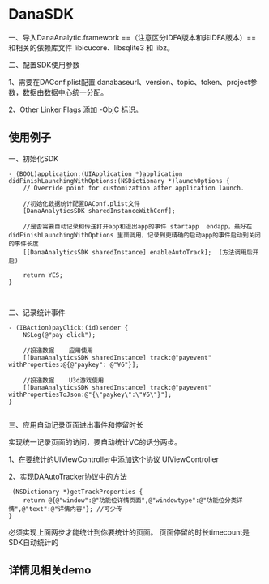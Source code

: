 # DanaSDK 
一、导入DanaAnalytic.framework  ==（注意区分IDFA版本和非IDFA版本）== 和相关的依赖库文件 libicucore、libsqlite3 和 libz。 

二、配置SDK使用参数  

1、需要在DAConf.plist配置 danabaseurl、version、topic、token、project参数，数据由数据中心统一分配。  

2、Other Linker Flags  添加 -ObjC 标识。


## 使用例子
一、初始化SDK
````````
- (BOOL)application:(UIApplication *)application didFinishLaunchingWithOptions:(NSDictionary *)launchOptions {
    // Override point for customization after application launch.
    
    //初始化数据统计配置DAConf.plist文件
    [DanaAnalyticsSDK sharedInstanceWithConf];
    
    //是否需要自动记录和传送打开app和退出app的事件 startapp  endapp，最好在 didFinishLaunchingWithOptions 里面调用，记录到更精确的启动app的事件启动到关闭的事件长度
    [[DanaAnalyticsSDK sharedInstance] enableAutoTrack];  (方法调用后开启)
    
    return YES;
}

   
````````
二、记录统计事件
````````
- (IBAction)payClick:(id)sender {
    NSLog(@"pay click");
	
    //投递数据    应用使用
    [[DanaAnalyticsSDK sharedInstance] track:@"payevent" withProperties:@{@"paykey": @"¥6"}];
    
    //投递数据    U3d游戏使用
    [[DanaAnalyticsSDK sharedInstance] track:@"payevent" withPropertiesToJson:@"{\"paykey\":\"¥6\"}"];
}


````````
三、应用自动记录页面进出事件和停留时长


实现统一记录页面的访问，要自动统计VC的话分两步。

1、在要统计的UIViewController中添加这个协议  UIViewController<DAAutoTracker>

2、实现DAAutoTracker协议中的方法

````````
-(NSDictionary *)getTrackProperties {
    return @{@"window":@"功能位详情页面",@"windowtype":@"功能位分类详情",@"text":@"详情内容"}; //可少传 
}

````````
必须实现上面两步才能统计到你要统计的页面。 页面停留的时长timecount是SDK自动统计的
 

## 详情见相关demo




